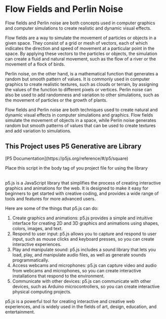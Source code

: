 <h1>Flow Fields and Perlin Noise
</h1>
Flow fields and Perlin noise are both concepts used in computer graphics and computer simulations to create realistic and dynamic visual effects.

Flow fields are a way to simulate the movement of particles or objects in a given space. They consist of a grid or mesh of vectors, each of which indicates the direction and speed of movement at a particular point in the space. By applying these vectors to the particles or objects, the simulation can create a fluid and natural movement, such as the flow of a river or the movement of a flock of birds.

Perlin noise, on the other hand, is a mathematical function that generates a random but smooth pattern of values. It is commonly used in computer graphics to create realistic textures, such as clouds or terrain, by assigning the values of the function to different pixels or vertices. Perlin noise can also be used to add randomness and variation to other simulations, such as the movement of particles or the growth of plants.

Flow fields and Perlin noise are both techniques used to create natural and dynamic visual effects in computer simulations and graphics. Flow fields simulate the movement of objects in a space, while Perlin noise generates random but smooth patterns of values that can be used to create textures and add variation to simulations.


<h2>This Project uses P5 Generative are Library</h2>
[P5 Documentation](https://p5js.org/reference/#/p5/square)

Place this script in the body tag of you project file for using the library <br>
<code><script src="https://cdnjs.cloudflare.com/ajax/libs/p5.js/1.5.0/p5.min.js"></script>
</code>
<br>
p5.js is a JavaScript library that simplifies the process of creating interactive graphics and animations for the web. It is designed to make it easy for beginners to get started with creative coding, and provides a wide range of tools and features for more advanced users.

Here are some of the things that p5.js can do:

<ol>
<li>Create graphics and animations: p5.js provides a simple and intuitive interface for creating 2D and 3D graphics and animations using shapes, colors, images, and text.
</li>
<li>Respond to user input: p5.js allows you to capture and respond to user input, such as mouse clicks and keyboard presses, so you can create interactive experiences.
</li>
<li>Play and manipulate sound: p5.js includes a sound library that lets you load, play, and manipulate audio files, as well as generate sounds programmatically.
</li>
<li>Access webcams and microphones: p5.js can capture video and audio from webcams and microphones, so you can create interactive installations that respond to the environment.
</li>
<li>Communicate with other devices: p5.js can communicate with other devices, such as Arduino microcontrollers, so you can create interactive physical computing projects.
</li>


</ol>

p5.js is a powerful tool for creating interactive and creative web experiences, and is widely used in the fields of art, design, education, and entertainment.












